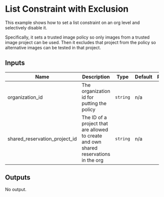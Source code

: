 # List Constraint with Exclusion

This example shows how to set a list constraint on an org level and selectively disable it.

Specifically, it sets a trusted image policy so only images from a trusted image project can be used. Then it excludes that project from the policy so alternative images can be tested in that project.

<!-- BEGINNING OF PRE-COMMIT-TERRAFORM DOCS HOOK -->
## Inputs

| Name | Description | Type | Default | Required |
|------|-------------|------|---------|:--------:|
| organization\_id | The organization id for putting the policy | `string` | n/a | yes |
| shared\_reservation\_project\_id | The ID of a project that are allowed to create and own shared reservations in the org | `string` | n/a | yes |

## Outputs

No output.

<!-- END OF PRE-COMMIT-TERRAFORM DOCS HOOK -->
